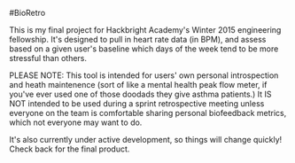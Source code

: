 #BioRetro

This is my final project for Hackbright Academy's Winter 2015 engineering fellowship. It's designed to pull in heart rate data (in BPM), and assess based on a given user's baseline which days of the week tend to be more stressful than others. 

PLEASE NOTE: This tool is intended for users' own personal introspection and heath maintenence (sort of like a mental health peak flow meter, if you've ever used one of those doodads they give asthma patients.) It IS NOT intended to be used during a sprint retrospective meeting unless everyone on the team is comfortable sharing personal biofeedback metrics, which not everyone may want to do. 

It's also currently under active development, so things will change quickly! Check back for the final product. 
